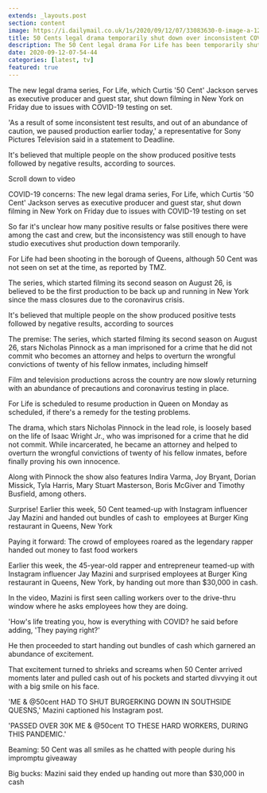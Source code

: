 ```yaml
---
extends: _layouts.post
section: content
image: https://i.dailymail.co.uk/1s/2020/09/12/07/33083630-0-image-a-125_1599892888100.jpg 
title: 50 Cents legal drama temporarily shut down over inconsistent COVID-19 testing on set 
description: The 50 Cent legal drama For Life has been temporarily shut down on Friday in New York due to inconsistent COVID-19 testing on set. 
date: 2020-09-12-07-54-44 
categories: [latest, tv] 
featured: true 
--- 
```

The new legal drama series, For Life, which Curtis '50 Cent' Jackson serves as executive producer and guest star, shut down filming in New York on Friday due to issues with COVID-19 testing on set.   

'As a result of some inconsistent test results, and out of an abundance of caution, we paused production earlier today,' a representative for Sony Pictures Television said in a statement to Deadline.

It's believed that multiple people on the show produced positive tests followed by negative results, according to sources.

Scroll down to video 

COVID-19 concerns: The new legal drama series, For Life, which Curtis '50 Cent' Jackson serves as executive producer and guest star, shut down filming in New York on Friday due to issues with COVID-19 testing on set

So far it's unclear how many positive results or false positives there were among the cast and crew, but the inconsistency was still enough to have studio executives shut production down temporarily. 

For Life had been shooting in the borough of Queens, although 50 Cent was not seen on set at the time, as reported by TMZ. 

The series, which started filming its second season on August 26, is believed to be the first production to be back up and running in New York since the mass closures due to the coronavirus crisis. 

It's believed that multiple people on the show produced positive tests followed by negative results, according to sources

The premise: The series, which started filming its second season on August 26, stars Nicholas Pinnock as a man imprisoned for a crime that he did not commit who becomes an attorney and helps to overturn the wrongful convictions of twenty of his fellow inmates, including himself

Film and television productions across the country are now slowly returning with an abundance of precautions and coronavirus testing in place.  

For Life is scheduled to resume production in Queen on Monday as scheduled, if there's a remedy for the testing problems.  

The drama, which stars Nicholas Pinnock in the lead role, is loosely based on the life of Isaac Wright Jr., who was imprisoned for a crime that he did not commit. While incarcerated, he became an attorney and helped to overturn the wrongful convictions of twenty of his fellow inmates, before finally proving his own innocence.  



Along with Pinnock the show also features Indira Varma, Joy Bryant, Dorian Missick, Tyla Harris, Mary Stuart Masterson, Boris McGiver and Timothy Busfield, among others.

Surprise! Earlier this week, 50 Cent teamed-up with Instagram influencer Jay Mazini and handed out bundles of cash to  employees at Burger King restaurant in Queens, New York

Paying it forward: The crowd of employees roared as the legendary rapper handed out money to fast food workers

Earlier this week, the 45-year-old rapper and entrepreneur teamed-up with Instagram influencer Jay Mazini and surprised employees at Burger King restaurant in Queens, New York, by handing out more than $30,000 in cash.

In the video, Mazini is first seen calling workers over to the drive-thru window where he asks employees how they are doing. 

'How's life treating you, how is everything with COVID? he said before adding, 'They paying right?'

He then proceeded to start handing out bundles of cash which garnered an abundance of excitement. 

That excitement turned to shrieks and screams when 50 Center arrived moments later and pulled cash out of his pockets and started divvying it out with a big smile on his face.

'ME & @50cent HAD TO SHUT BURGERKING DOWN IN SOUTHSIDE QUESNS,' Mazini captioned his Instagram post. 

'PASSED OVER 30K ME & @50cent TO THESE HARD WORKERS, DURING THIS PANDEMIC.'

Beaming: 50 Cent was all smiles as he chatted with people during his impromptu giveaway

Big bucks: Mazini said they ended up handing out more than $30,000 in cash

  

